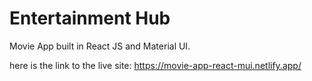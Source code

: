 # Entertainment Hub
  Movie App built in React JS and Material UI.

here is the link to the live site:
https://movie-app-react-mui.netlify.app/





